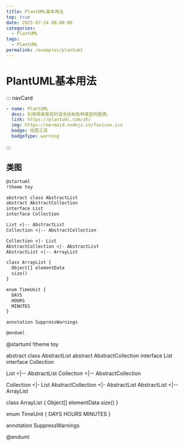 ```yaml
---
title: PlantUML基本用法
top: true
date: 2025-07-24 08:00:00
categories:
  - PlantUML
tags:
  - PlantUML
permalink: /examples/plantuml
---
```


# PlantUML基本用法
<ArticleMetadata />

::: navCard
```yaml
- name: PlantUML
  desc: 利用简单直观的语言绘制各种类型的图表。
  link: https://plantuml.com/zh/
  img: https://mermaid.nodejs.cn/favicon.ico
  badge: 绘图工具
  badgeType: warning
```
:::

## 类图

```markdown
@startuml
!theme toy

abstract class AbstractList
abstract AbstractCollection
interface List
interface Collection

List <|-- AbstractList
Collection <|-- AbstractCollection

Collection <|- List
AbstractCollection <|- AbstractList
AbstractList <|-- ArrayList

class ArrayList {
  Object[] elementData
  size()
}

enum TimeUnit {
  DAYS
  HOURS
  MINUTES
}

annotation SuppressWarnings

@enduml
```

@startuml
!theme toy

abstract class AbstractList
abstract AbstractCollection
interface List
interface Collection

List <|-- AbstractList
Collection <|-- AbstractCollection

Collection <|- List
AbstractCollection <|- AbstractList
AbstractList <|-- ArrayList

class ArrayList {
  Object[] elementData
  size()
}

enum TimeUnit {
  DAYS
  HOURS
  MINUTES
}

annotation SuppressWarnings

@enduml